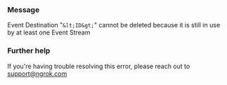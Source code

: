 
### Message
Event Destination "`&lt;ID&gt;`" cannot be deleted because it is still in use by at least one Event Stream

### Further help
If you're having trouble resolving this error, please reach out to [support@ngrok.com](mailto:support@ngrok.com?subject=Help%20with%20ERR_NGROK_5112)


